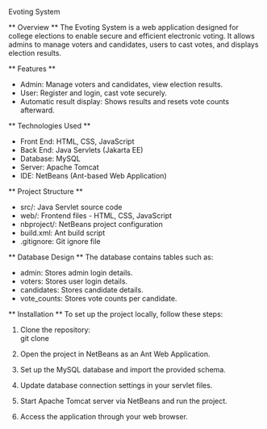 Evoting System

** Overview  **
The Evoting System is a web application designed for college elections to enable secure and efficient electronic voting. It allows admins to manage voters and candidates, users to cast votes, and displays election results.

** Features  **
- Admin: Manage voters and candidates, view election results. 
- User: Register and login, cast vote securely.  
- Automatic result display: Shows results and resets vote counts afterward.

** Technologies Used  **
- Front End: HTML, CSS, JavaScript  
- Back End: Java Servlets (Jakarta EE)  
- Database: MySQL  
- Server: Apache Tomcat  
- IDE: NetBeans (Ant-based Web Application)

** Project Structure  **
- src/: Java Servlet source code  
- web/: Frontend files - HTML, CSS, JavaScript  
- nbproject/: NetBeans project configuration  
- build.xml: Ant build script  
- .gitignore: Git ignore file

** Database Design  **
The database contains tables such as:  
- admin: Stores admin login details.
- voters: Stores user login details.  
- candidates: Stores candidate details.  
- vote_counts: Stores vote counts per candidate.

** Installation  **
To set up the project locally, follow these steps:  
1. Clone the repository:  
   git clone <repository-url>
   
2. Open the project in NetBeans as an Ant Web Application.
3. Set up the MySQL database and import the provided schema.
4. Update database connection settings in your servlet files.
5. Start Apache Tomcat server via NetBeans and run the project.
6. Access the application through your web browser.


